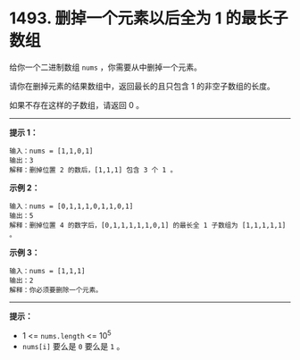 # 1493. 删掉一个元素以后全为 1 的最长子数组

给你一个二进制数组 `nums` ，你需要从中删掉一个元素。

请你在删掉元素的结果数组中，返回最长的且只包含 1 的非空子数组的长度。

如果不存在这样的子数组，请返回 0 。

****

**提示 1：**

```
输入：nums = [1,1,0,1]
输出：3
解释：删掉位置 2 的数后，[1,1,1] 包含 3 个 1 。
```

**示例 2：**

```
输入：nums = [0,1,1,1,0,1,1,0,1]
输出：5
解释：删掉位置 4 的数字后，[0,1,1,1,1,1,0,1] 的最长全 1 子数组为 [1,1,1,1,1] 。
```

**示例 3：**

```
输入：nums = [1,1,1]
输出：2
解释：你必须要删除一个元素。
```

****

**提示：**

-   1 <= `nums.length` <= $10^5$
-   `nums[i]` 要么是 `0` 要么是 `1` 。